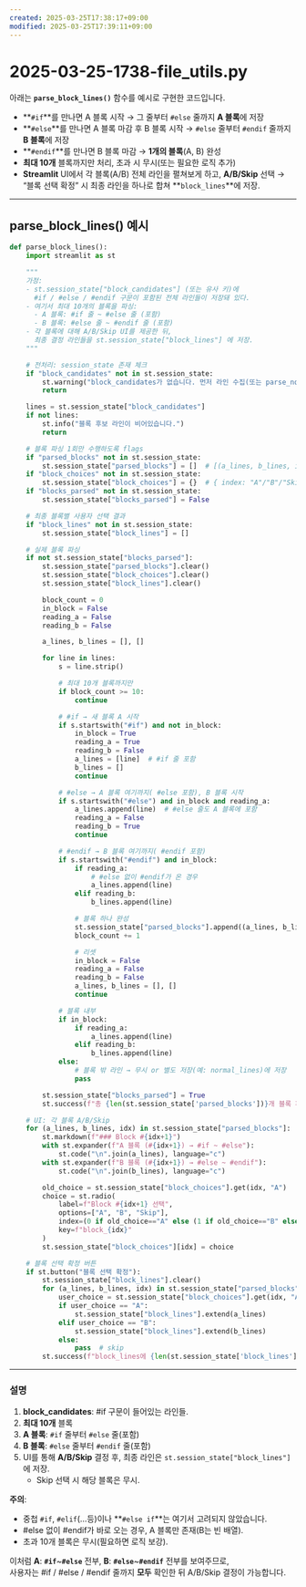 ```yaml
---
created: 2025-03-25T17:38:17+09:00
modified: 2025-03-25T17:39:11+09:00
---
```


# 2025-03-25-1738-file_utils.py

아래는 **`parse_block_lines()`** 함수를 예시로 구현한 코드입니다.  
- **`#if`**를 만나면 A 블록 시작 → 그 줄부터 `#else` 줄까지 **A 블록**에 저장  
- **`#else`**를 만나면 A 블록 마감 후 B 블록 시작 → `#else` 줄부터 `#endif` 줄까지 **B 블록**에 저장  
- **`#endif`**를 만나면 B 블록 마감 → **1개의 블록**(A, B) 완성  
- **최대 10개** 블록까지만 처리, 초과 시 무시(또는 필요한 로직 추가)  
- **Streamlit** UI에서 각 블록(A/B) 전체 라인을 펼쳐보게 하고, **A/B/Skip** 선택 → “블록 선택 확정” 시 최종 라인을 하나로 합쳐 **`block_lines`**에 저장.

---

## parse_block_lines() 예시

```python
def parse_block_lines():
    import streamlit as st

    """
    가정:
    - st.session_state["block_candidates"] (또는 유사 키)에
      #if / #else / #endif 구문이 포함된 전체 라인들이 저장돼 있다.
    - 여기서 최대 10개의 블록을 파싱:
      - A 블록: #if 줄 ~ #else 줄 (포함)
      - B 블록: #else 줄 ~ #endif 줄 (포함)
    - 각 블록에 대해 A/B/Skip UI를 제공한 뒤,
      최종 결정 라인들을 st.session_state["block_lines"] 에 저장.
    """

    # 전처리: session_state 존재 체크
    if "block_candidates" not in st.session_state:
        st.warning("block_candidates가 없습니다. 먼저 라인 수집(또는 parse_nonblock_lines) 필요.")
        return

    lines = st.session_state["block_candidates"]
    if not lines:
        st.info("블록 후보 라인이 비어있습니다.")
        return

    # 블록 파싱 1회만 수행하도록 flags
    if "parsed_blocks" not in st.session_state:
        st.session_state["parsed_blocks"] = []  # [(a_lines, b_lines, index), ...]
    if "block_choices" not in st.session_state:
        st.session_state["block_choices"] = {}  # { index: "A"/"B"/"Skip" }
    if "blocks_parsed" not in st.session_state:
        st.session_state["blocks_parsed"] = False

    # 최종 블록별 사용자 선택 결과
    if "block_lines" not in st.session_state:
        st.session_state["block_lines"] = []

    # 실제 블록 파싱
    if not st.session_state["blocks_parsed"]:
        st.session_state["parsed_blocks"].clear()
        st.session_state["block_choices"].clear()
        st.session_state["block_lines"].clear()

        block_count = 0
        in_block = False
        reading_a = False
        reading_b = False

        a_lines, b_lines = [], []

        for line in lines:
            s = line.strip()

            # 최대 10개 블록까지만
            if block_count >= 10:
                continue

            # #if → 새 블록 A 시작
            if s.startswith("#if") and not in_block:
                in_block = True
                reading_a = True
                reading_b = False
                a_lines = [line]  # #if 줄 포함
                b_lines = []
                continue

            # #else → A 블록 여기까지( #else 포함), B 블록 시작
            if s.startswith("#else") and in_block and reading_a:
                a_lines.append(line)  # #else 줄도 A 블록에 포함
                reading_a = False
                reading_b = True
                continue

            # #endif → B 블록 여기까지( #endif 포함)
            if s.startswith("#endif") and in_block:
                if reading_a:
                    # #else 없이 #endif가 온 경우
                    a_lines.append(line)
                elif reading_b:
                    b_lines.append(line)

                # 블록 하나 완성
                st.session_state["parsed_blocks"].append((a_lines, b_lines, block_count))
                block_count += 1

                # 리셋
                in_block = False
                reading_a = False
                reading_b = False
                a_lines, b_lines = [], []
                continue

            # 블록 내부
            if in_block:
                if reading_a:
                    a_lines.append(line)
                elif reading_b:
                    b_lines.append(line)
            else:
                # 블록 밖 라인 → 무시 or 별도 저장(예: normal_lines)에 저장
                pass

        st.session_state["blocks_parsed"] = True
        st.success(f"총 {len(st.session_state['parsed_blocks'])}개 블록 파싱 완료 (#if~#else, #else~#endif)")

    # UI: 각 블록 A/B/Skip
    for (a_lines, b_lines, idx) in st.session_state["parsed_blocks"]:
        st.markdown(f"### Block #{idx+1}")
        with st.expander(f"A 블록 (#{idx+1}) → #if ~ #else"):
            st.code("\n".join(a_lines), language="c")
        with st.expander(f"B 블록 (#{idx+1}) → #else ~ #endif"):
            st.code("\n".join(b_lines), language="c")

        old_choice = st.session_state["block_choices"].get(idx, "A")
        choice = st.radio(
            label=f"Block #{idx+1} 선택",
            options=["A", "B", "Skip"],
            index=(0 if old_choice=="A" else (1 if old_choice=="B" else 2)),
            key=f"block_{idx}"
        )
        st.session_state["block_choices"][idx] = choice

    # 블록 선택 확정 버튼
    if st.button("블록 선택 확정"):
        st.session_state["block_lines"].clear()
        for (a_lines, b_lines, idx) in st.session_state["parsed_blocks"]:
            user_choice = st.session_state["block_choices"].get(idx, "A")
            if user_choice == "A":
                st.session_state["block_lines"].extend(a_lines)
            elif user_choice == "B":
                st.session_state["block_lines"].extend(b_lines)
            else:
                pass  # skip
        st.success(f"block_lines에 {len(st.session_state['block_lines'])}개 라인 저장 (사용자 선택 A/B).")
```

---

### 설명

1. **block_candidates**: #if 구문이 들어있는 라인들.  
2. **최대 10개** 블록  
3. **A 블록**: `#if` 줄부터 `#else` 줄(포함)  
4. **B 블록**: `#else` 줄부터 `#endif` 줄(포함)  
5. UI를 통해 **A/B/Skip** 결정 후, 최종 라인은 `st.session_state["block_lines"]`에 저장.  
   - Skip 선택 시 해당 블록은 무시.

**주의**:  
- 중첩 `#if`, `#elif`(…등)이나 **`#else if`**는 여기서 고려되지 않았습니다.  
- #else 없이 #endif가 바로 오는 경우, A 블록만 존재(B는 빈 배열).  
- 초과 10개 블록은 무시(필요하면 로직 보강).  

이처럼 **A**: **`#if`**~**`#else`** 전부, **B**: **`#else`**~**`#endif`** 전부를 보여주므로,  
사용자는 #if / #else / #endif 줄까지 **모두** 확인한 뒤 A/B/Skip 결정이 가능합니다.
